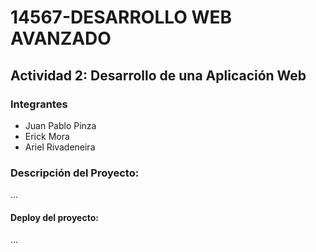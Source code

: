 # 14567-DESARROLLO WEB AVANZADO
## Actividad 2: Desarrollo de una Aplicación Web
### Integrantes
- Juan Pablo Pinza
- Erick Mora
- Ariel Rivadeneira

### Descripción del Proyecto:

...



#### Deploy del proyecto:

...

